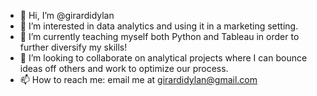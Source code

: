 - 👋 Hi, I’m @girardidylan
- 👀 I’m interested in data analytics and using it in a marketing setting.
- 🌱 I’m currently teaching myself both Python and Tableau in order to further diversify my skills!
- 💞️ I’m looking to collaborate on analytical projects where I can bounce ideas off others and work to optimize our process.
- 📫 How to reach me: email me at girardidylan@gmail.com

<!---
girardidylan/girardidylan is a ✨ special ✨ repository because its `README.md` (this file) appears on your GitHub profile.
You can click the Preview link to take a look at your changes.
--->
